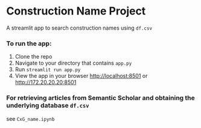 # Construction Name Project
A streamlit app to search construction names using <code>df.csv</code>

### To run the app:
1. Clone the repo
2. Navigate to your directory that contains <code>app.py</code>
3. Run <code>streamlit run app.py</code>
4. View the app in your browser <http://localhost:8501> or <http://172.20.20.20:8501>

### For retrieving articles from Semantic Scholar and obtaining the underlying database <code>df.csv</code> 
see <code>CxG_name.ipynb</code>
